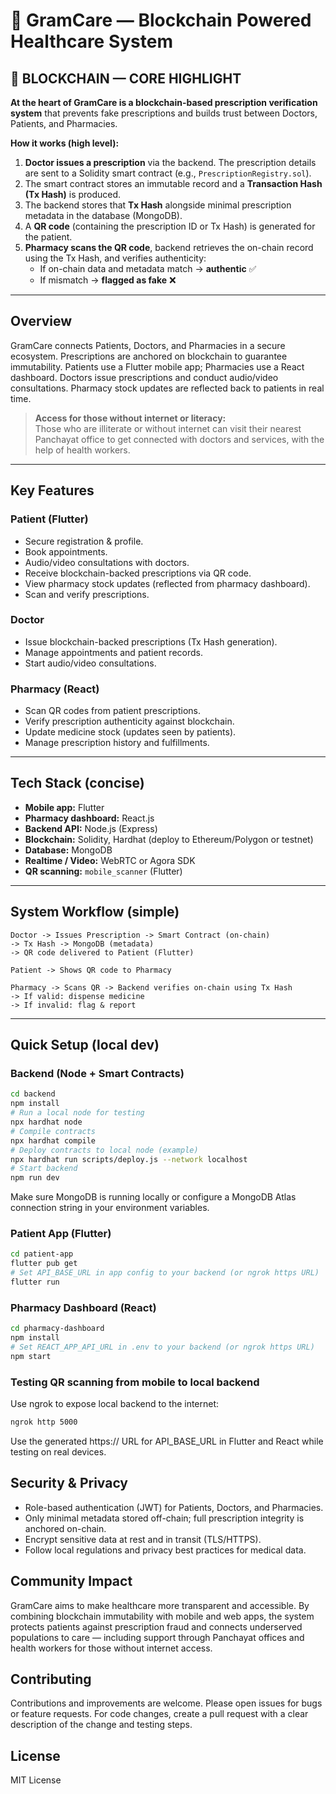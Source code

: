 # 🌱 GramCare — Blockchain Powered Healthcare System

## 🔗 BLOCKCHAIN — CORE HIGHLIGHT
**At the heart of GramCare is a blockchain-based prescription verification system** that prevents fake prescriptions and builds trust between Doctors, Patients, and Pharmacies.

**How it works (high level):**
1. **Doctor issues a prescription** via the backend. The prescription details are sent to a Solidity smart contract (e.g., `PrescriptionRegistry.sol`).
2. The smart contract stores an immutable record and a **Transaction Hash (Tx Hash)** is produced.
3. The backend stores that **Tx Hash** alongside minimal prescription metadata in the database (MongoDB).
4. A **QR code** (containing the prescription ID or Tx Hash) is generated for the patient.
5. **Pharmacy scans the QR code**, backend retrieves the on-chain record using the Tx Hash, and verifies authenticity:
   - If on-chain data and metadata match → **authentic** ✅
   - If mismatch → **flagged as fake** ❌

---

## Overview
GramCare connects Patients, Doctors, and Pharmacies in a secure ecosystem. Prescriptions are anchored on blockchain to guarantee immutability. Patients use a Flutter mobile app; Pharmacies use a React dashboard. Doctors issue prescriptions and conduct audio/video consultations. Pharmacy stock updates are reflected back to patients in real time.

> **Access for those without internet or literacy:**  
> Those who are illiterate or without internet can visit their nearest Panchayat office to get connected with doctors and services, with the help of health workers.

---

## Key Features

### Patient (Flutter)
- Secure registration & profile.
- Book appointments.
- Audio/video consultations with doctors.
- Receive blockchain-backed prescriptions via QR code.
- View pharmacy stock updates (reflected from pharmacy dashboard).
- Scan and verify prescriptions.

### Doctor
- Issue blockchain-backed prescriptions (Tx Hash generation).
- Manage appointments and patient records.
- Start audio/video consultations.

### Pharmacy (React)
- Scan QR codes from patient prescriptions.
- Verify prescription authenticity against blockchain.
- Update medicine stock (updates seen by patients).
- Manage prescription history and fulfillments.

---

## Tech Stack (concise)
- **Mobile app:** Flutter  
- **Pharmacy dashboard:** React.js  
- **Backend API:** Node.js (Express)  
- **Blockchain:** Solidity, Hardhat (deploy to Ethereum/Polygon or testnet)  
- **Database:** MongoDB  
- **Realtime / Video:** WebRTC or Agora SDK  
- **QR scanning:** `mobile_scanner` (Flutter)

---

## System Workflow (simple)

```
Doctor -> Issues Prescription -> Smart Contract (on-chain)
-> Tx Hash -> MongoDB (metadata)
-> QR code delivered to Patient (Flutter)

Patient -> Shows QR code to Pharmacy

Pharmacy -> Scans QR -> Backend verifies on-chain using Tx Hash
-> If valid: dispense medicine
-> If invalid: flag & report
```

---

## Quick Setup (local dev)

### Backend (Node + Smart Contracts)
```bash
cd backend
npm install
# Run a local node for testing
npx hardhat node
# Compile contracts
npx hardhat compile
# Deploy contracts to local node (example)
npx hardhat run scripts/deploy.js --network localhost
# Start backend
npm run dev
```

Make sure MongoDB is running locally or configure a MongoDB Atlas connection string in your environment variables.

### Patient App (Flutter)
```bash
cd patient-app
flutter pub get
# Set API_BASE_URL in app config to your backend (or ngrok https URL)
flutter run
```

### Pharmacy Dashboard (React)
```bash
cd pharmacy-dashboard
npm install
# Set REACT_APP_API_URL in .env to your backend (or ngrok https URL)
npm start
```

### Testing QR scanning from mobile to local backend

Use ngrok to expose local backend to the internet:

```bash
ngrok http 5000
```

Use the generated https:// URL for API_BASE_URL in Flutter and React while testing on real devices.

## Security & Privacy

- Role-based authentication (JWT) for Patients, Doctors, and Pharmacies.
- Only minimal metadata stored off-chain; full prescription integrity is anchored on-chain.
- Encrypt sensitive data at rest and in transit (TLS/HTTPS).
- Follow local regulations and privacy best practices for medical data.

## Community Impact

GramCare aims to make healthcare more transparent and accessible. By combining blockchain immutability with mobile and web apps, the system protects patients against prescription fraud and connects underserved populations to care — including support through Panchayat offices and health workers for those without internet access.

## Contributing

Contributions and improvements are welcome. Please open issues for bugs or feature requests. For code changes, create a pull request with a clear description of the change and testing steps.

## License

MIT License
